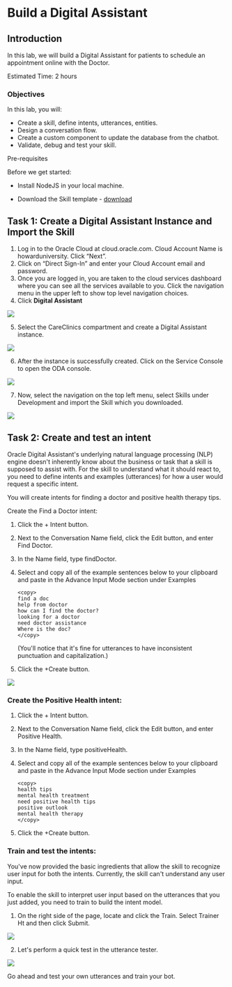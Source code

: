 ﻿# Build a Digital Assistant
## Introduction

In this lab, we will build a Digital Assistant for patients to schedule an appointment online with the Doctor.

Estimated Time: 2 hours
### Objectives

In this lab, you will:

- Create a skill, define intents, utterances, entities.
- Design a conversation flow.
- Create a custom component to update the database from the chatbot.
- Validate, debug and test your skill.

Pre-requisites 


Before we get started:

- Install NodeJS in your local machine.

- Download the Skill template - [download](files/CareMedicalClinics.zip)

## Task 1: Create a Digital Assistant Instance and Import the Skill
1. Log in to the Oracle Cloud at cloud.oracle.com. Cloud Account Name is howarduniversity. Click “Next”.
2. Click on “Direct Sign-In” and enter your Cloud Account email and password.
3. Once you are logged in, you are taken to the cloud services dashboard where you can see all the services available to you. Click the navigation menu in the upper left to show top level navigation choices.
4. Click **Digital Assistant**

  ![](images/odanav.png " ")

5. Select the CareClinics compartment and create a Digital Assistant instance. 

  ![](images/1-createoda.png " ")

6. After the instance is successfully created. Click on the Service Console to open the ODA console. 

  ![](images/1-servconsole.png " ")

7. Now, select the navigation on the top left menu, select Skills under Development and import the Skill which you downloaded.

  ![](images/1-imp.png " ")

## Task 2: Create and test an intent
Oracle Digital Assistant's underlying natural language processing (NLP) engine doesn't inherently know about the business or task that a skill is supposed to assist with. For the skill to understand what it should react to, you need to define intents and examples (utterances) for how a user would request a specific intent.

You will create intents for finding a doctor and positive health therapy tips. 

Create the Find a Doctor intent: 

1. Click the + Intent button.
2. Next to the Conversation Name field, click the Edit button, and enter Find Doctor.
3. In the Name field, type findDoctor.
4. Select and copy all of the example sentences below to your clipboard and paste in the Advance Input Mode section under Examples

    ```
    <copy>
    find a doc
    help from doctor
    how can I find the doctor?
    looking for a doctor
    need doctor assistance
    Where is the doc?
    </copy>
    ```

    (You'll notice that it's fine for utterances to have inconsistent punctuation and capitalization.)
5. Click the +Create button.

  ![](images/2-intent.png " ")

### Create the Positive Health intent:

1. Click the + Intent button.
2. Next to the Conversation Name field, click the Edit button, and enter Positive Health.
3. In the Name field, type positiveHealth.
4. Select and copy all of the example sentences below to your clipboard and paste in the Advance Input Mode section under Examples

    ```
    <copy>
    health tips
    mental health treatment
    need positive health tips
    positive outlook
    mental health therapy
    </copy>
    ```
5. Click the +Create button.

### Train and test the intents:

You've now provided the basic ingredients that allow the skill to recognize user input for both the intents. Currently, the skill can't understand any user input.

To enable the skill to interpret user input based on the utterances that you just added, you need to train to build the intent model.

1. On the right side of the page, locate and click the Train. Select Trainer Ht and then click Submit.

  ![](images/2-train.png " ")

2. Let's perform a quick test in the utterance tester.

  ![](images/2-utttester.png " ")

  Go ahead and test your own utterances and train your bot.




